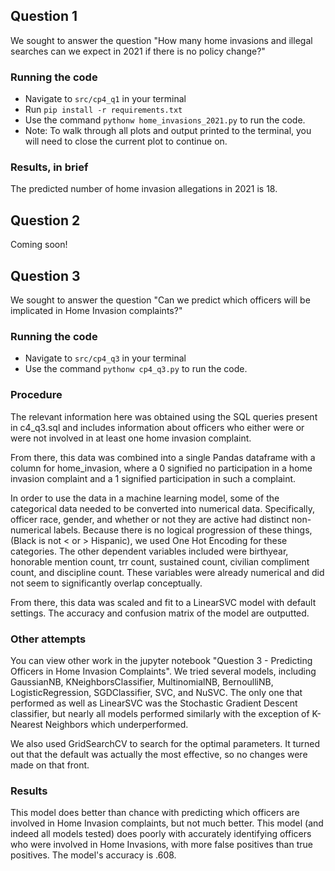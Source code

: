 ## Question 1

We sought to answer the question "How many home invasions and illegal searches can we expect in 2021 if there is no policy change?"

### Running the code

* Navigate to `src/cp4_q1` in your terminal
* Run `pip install -r requirements.txt`
* Use the command `pythonw home_invasions_2021.py` to run the code.
* Note: To walk through all plots and output printed to the terminal, you will need to close the current plot to continue on.

### Results, in brief
The predicted number of home invasion allegations in 2021 is 18.

## Question 2
Coming soon!

## Question 3

We sought to answer the question "Can we predict which officers will be implicated in Home Invasion complaints?"

### Running the code
* Navigate to `src/cp4_q3` in your terminal
* Use the command `pythonw cp4_q3.py` to run the code.

### Procedure
The relevant information here was obtained using the SQL queries present in c4_q3.sql and includes information about officers who either were or were not involved in at least one home invasion complaint. 

From there, this data was combined into a single Pandas dataframe with a column for home_invasion, where a 0 signified no participation in a home invasion complaint and a 1 signified participation in such a complaint.

In order to use the data in a machine learning model, some of the categorical data needed to be converted into numerical data. Specifically, officer race, gender, and whether or not they are active had distinct non-numerical labels. Because there is no logical progression of these things, (Black is not < or > Hispanic), we used One Hot Encoding for these categories. The other dependent variables included were birthyear, honorable mention count, trr count, sustained count, civilian compliment count, and discipline count. These variables were already numerical and did not seem to significantly overlap conceptually.

From there, this data was scaled and fit to a LinearSVC model with default settings. The accuracy and confusion matrix of the model are outputted.

### Other attempts

You can view other work in the jupyter notebook "Question 3 - Predicting Officers in Home Invasion Complaints". We tried several models, including GaussianNB, KNeighborsClassifier, MultinomialNB, BernoulliNB, LogisticRegression, SGDClassifier, SVC, and NuSVC. The only one that performed as well as LinearSVC was the Stochastic Gradient Descent classifier, but nearly all models performed similarly with the exception of K-Nearest Neighbors which underperformed. 

We also used GridSearchCV to search for the optimal parameters. It turned out that the default was actually the most effective, so no changes were made on that front.

### Results

This model does better than chance with predicting which officers are involved in Home Invasion complaints, but not much better. This model (and indeed all models tested) does poorly with accurately identifying officers who were involved in Home Invasions, with more false positives than true positives. The model's accuracy is .608.

